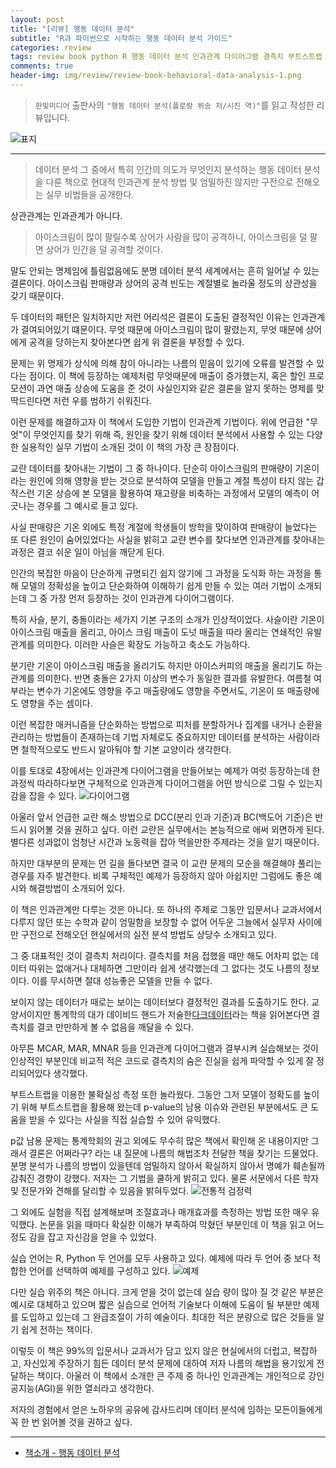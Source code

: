 ```yaml
---  
layout: post  
title: "[리뷰] 행동 데이터 분석"  
subtitle: "R과 파이썬으로 시작하는 행동 데이터 분석 가이드"  
categories: review  
tags: review book python R 행동 데이터 분석 인과관계 다이어그램 결측치 부트스트랩 실험 설계 군집 조절효과 매개효과    
comments: true  
header-img: img/review/review-book-behavioral-data-analysis-1.png
---  
```

  
> `한빛미디어` 출판사의 `"행동 데이터 분석(플로랑 뷔송 저/시진 역)"`를 읽고 작성한 리뷰입니다.  

![표지](https://theorydb.github.io/assets/img/review/review-book-behavioral-data-analysis-1.png)  

---

> 데이터 분석 그 중에서 특히 인간의 의도가 무엇인지 분석하는 행동 데이터 분석을 다룬 책으로 현대적 인과관계 분석 방법 및 엄밀하진 않지만 구전으로 전해오는 실무 비법들을 공개한다.

상관관계는 인과관계가 아니다.

> 아이스크림이 많이 팔릴수록 상어가 사람을 많이 공격하니, 아이스크림을 덜 팔면 상어가 인간을 덜 공격할 것이다.

말도 안되는 명제임에 틀림없음에도 분명 데이터 분석 세계에서는 흔히 일어날 수 있는 결론이다. 아이스크림 판매량과 상어의 공격 빈도는 계절별로 놀라울 정도의 상관성을 갖기 때문이다.

두 데이터의 패턴은 일치하지만 저런 어리석은 결론이 도출된 결정적인 이유는 인과관계가 결여되어있기 떄문이다. 무엇 때문에 아이스크림이 많이 팔렸는지, 무엇 때문에 상어에게 공격을 당하는지 찾아본다면 쉽게 위 결론을 부정할 수 있다. 

문제는 위 명제가 상식에 의해 참이 아니라는 나름의 믿음이 있기에 오류를 발견할 수 있다는 점이다. 이 책에 등장하는 예제처럼 무엇때문에 매출이 증가했는지, 혹은 할인 프로모션이 과연 매출 상승에 도움을 준 것이 사실인지와 같은 결론을 알지 못하는 명제를 맞딱드린다면 저런 우를 범하기 쉬워진다.

이런 문제를 해결하고자 이 책에서 도입한 기법이 인과관계 기법이다. 위에 언급한 "무엇"이 무엇인지를 찾기 위해 즉, 원인을 찾기 위해 데이터 분석에서 사용할 수 있는 다양한 실용적인 실무 기법이 소개된 것이 이 책의 가장 큰 장점이다.

교란 데이터를 찾아내는 기법이 그 중 하나이다. 단순히 아이스크림의 판매량이 기온이라는 원인에 의해 영향을 받는 것으로 분석하여 모델을 만들고 계절 특성이 타지 않는 갑작스런 기온 상승에 본 모델을 활용하여 재고량을 비축하는 과정에서 모델의 예측이 어긋나는 경우를 그 예시로 들고 있다. 

사실 판매량은 기온 외에도 특정 계절에 학생들이 방학을 맞이하여 판매량이 늘었다는 또 다른 원인이 숨어있었다는 사실을 밝히고 교랸 변수를 찾다보면 인과관계를 찾아내는 과정은 결코 쉬운 일이 아님을 깨닫게 된다.

인간의 복잡한 마음이 단순하게 규명되긴 쉽지 않기에 그 과정을 도식화 하는 과정을 통해 모델의 정확성을 높이고 단순화하여 이해하기 쉽게 만들 수 있는 여러 기법이 소개되는데 그 중 가장 먼저 등장하는 것이 인과관계 다이어그램이다.

특히 사슬, 분기, 충돌이라는 세가지 기본 구조의 소개가 인상적이었다. 사슬이란 기온이 아이스크림 매출을 올리고, 아이스 크림 매출이 도넛 매출을 따라 올리는 연쇄적인 유발 관계를 의미한다. 이러한 사슬은 확장도 가능하고 축소도 가능하다.

분기란 기온이 아이스크림 매출을 올리기도 하지만 아이스커피의 매출을 올리기도 하는 관계를 의미한다. 반면 충돌은 2가지 이상의 변수가 동일한 결과를 유발한다. 여름철 여부라는 변수가 기온에도 영향을 주고 매출량에도 영향을 주면서도, 기온이 또 매출량에도 영향을 주는 셈이다. 

이런 복잡한 매커니즘을 단순화하는 방법으로 피처를 분할하거나 집계를 내거나 순환을 관리하는 방법들이 존재하는데 기법 자체로도 중요하지만 데이터를 분석하는 사람이라면 철학적으로도 반드시 알아둬야 할 기본 교양이라 생각한다.

이를 토대로 4장에서는 인과관계 다이어그램을 만들어보는 예제가 여럿 등장하는데 한 과정씩 따라하다보면 구체적으로 인과관계 다이어그램을 어떤 방식으로 그릴 수 있는지 감을 잡을 수 있다.
![다이어그램](https://theorydb.github.io/assets/img/review/review-book-behavioral-data-analysis-2.png)  

아울러 앞서 언급한 교란 해소 방법으로 DCC(분리 인과 기준)과 BC(백도어 기준)은 반드시 읽어볼 것을 권하고 싶다. 이런 교란은 실무에서는 본능적으로 애써 외면하게 된다. 별다른 성과없이 엄청난 시간과 노동력을 잡아 먹을만한 주제라는 것을 알기 때문이다. 

하지만 대부분의 문제는 먼 길을 돌다보면 결국 이 교랸 문제의 모순을 해결해야 풀리는 경우를 자주 발견한다. 비록 구체적인 예제가 등장하지 않아 아쉽지만 그럼에도 좋은 예시와 해결방법이 소개되어 있다.

이 책은 인과관계만 다루는 것은 아니다. 또 하나의 주제로 그동안 입문서나 교과서에서 다루지 않던 또는 수학과 같이 엄밀함을 보장할 수 없어 어두운 그늘에서 실무자 사이에만 구전으로 전해오던 현실에서의 실전 분석 방법도 상당수 소개되고 있다. 

그 중 대표적인 것이 결측치 처리이다. 결측치를 처음 접했을 때만 해도 어차피 없는 데이터 따위는 없애거나 대체하면 그만이라 쉽게 생각했는데 그 없다는 것도 나름의 정보이다. 이를 무시하면 절대 성능좋은 모델을 만들 수 없다. 

보이지 않는 데이터가 때로는 보이는 데이터보다 결정적인 결과를 도출하기도 한다. 교양서이지만 통계학의 대가 데이비드 핸드가 저술한[다크데이터](https://theorydb.github.io/review/2021/10/15/review-book-dark-data/)라는 책을 읽어본다면 결측치를 결코 만만하게 볼 수 없음을 깨달을 수 있다. 

아무튼 MCAR, MAR, MNAR 등을 인과관계 다이어그램과 결부시켜 실습해보는 것이 인상적인 부분인데 비교적 적은 코드로 결측치의 숨은 진실을 쉽게 파악할 수 있게 잘 정리되어있다 생각했다.

부트스트랩을 이용한 불확실성 측정 또한 놀라웠다. 그동안 그저 모델이 정확도를 높이기 위해 부트스트랩을 활용해 왔는데 p-value의 남용 이슈와 관련된 부분에서도 큰 도움을 받을 수 있다는 사실을 직접 실습할 수 있어 유익했다. 

p값 남용 문제는 통계학회의 권고 외에도 무수히 많은 책에서 확인해 온 내용이지만 그래서 결론은 어쩌라구? 라는 내 질문에 나름의 해법조차 전달한 책을 찾기는 드물었다. 분명 분석가 나름의 방법이 있을텐데 엄밀하지 않아서 확실하지 않아서 명예가 훼손될까 감춰진 경향이 강했다. 저자는 그 기법을 쿨하게 밝히고 있다. 물론 서문에서 다른 학자 및 전문가와 견해를 달리할 수 있음을 밝혀두었다. 
![전통적 검정력](https://theorydb.github.io/assets/img/review/review-book-behavioral-data-analysis-3.png)  

그 외에도 실험을 직접 설계해보며 조절효과나 매개효과를 측정하는 방법 또한 매우 유익했다. 논문을 읽을 때마다 확실한 이해가 부족하여 막혔던 부분인데 이 책을 읽고 어느정도 감을 잡고 자신감을 얻을 수 있었다. 

실습 언어는 R, Python 두 언어를 모두 사용하고 있다. 예제에 따라 두 언어 중 보다 적합한 언어를 선택하여 예제를 구성하고 있다.
![예제](https://theorydb.github.io/assets/img/review/review-book-behavioral-data-analysis-4.png)  

다만 실습 위주의 책은 아니다. 크게 얻을 것이 없는데 실습 량이 많아 질 것 같은 부분은 예시로 대체하고 있으며 짧은 실습으로 언어적 기술보다 이해에 도움이 될 부분만 예제를 도입하고 있는데 그 완급조절이 가히 예술이다. 최대한 적은 분량으로 많은 것들을 알기 쉽게 전하는 책이다.

이렇듯 이 책은 99%의 입문서나 교과서가 담고 있지 않은 현실에서의 더럽고, 복잡하고, 자신있게 주장하기 힘든 데이터 분석 문제에 대하여 저자 나름의 해법을 용기있게 전달하는 책이다. 아울러 이 책에서 소개한 큰 주제 중 하나인 인과관계는 개인적으로 강인공지능(AGI)을 위한 열쇠라고 생각한다. 

저자의 경험에서 얻은 노하우의 공유에 감사드리며 데이터 분석에 임하는 모든이들에게 꼭 한 번 읽어볼 것을 권하고 싶다.

---

* [책소개 - 행동 데이터 분석](https://www.yes24.com/Product/Goods/119001159)
